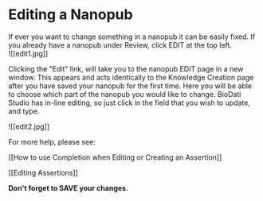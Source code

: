 # Editing a Nanopub

If ever you want to change something in a nanopub it can be easily fixed. If you already have a nanopub under Review, click EDIT at the top left.  
![[edit1.jpg]]

   Clicking the "Edit" link, will take you to the nanopub EDIT page in a new window.  This appears and acts identically to the Knowledge Creation page after you have saved your nanopub for the first time.  Here you will be able to choose which part of the nanopub you would like to change. BioDati Studio has in-line editing, so just click in the field that you wish to update, and type.

![[edit2.jpg]]

For more help, please see:  

[[How to use Completion when Editing or Creating an Assertion]]

[[Editing Assertions]]

**Don't forget to SAVE your changes.**
